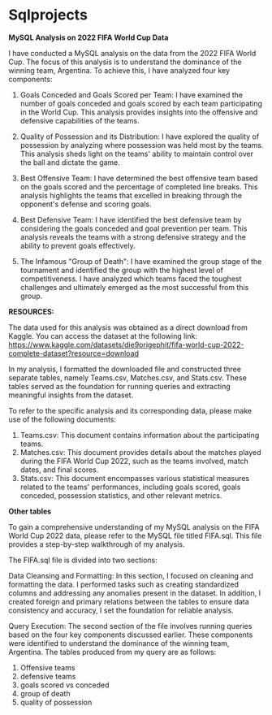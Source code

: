 # Sqlprojects

**MySQL Analysis on 2022 FIFA World Cup Data**

I have conducted a MySQL analysis on the data from the 2022 FIFA World Cup. 
The focus of this analysis is to understand the dominance of the winning team, Argentina. 
To achieve this, I have analyzed four key components:

1) Goals Conceded and Goals Scored per Team: I have examined the number of goals conceded and goals 
scored by each team participating in the World Cup. This analysis provides insights into the offensive
and defensive capabilities of the teams.

2) Quality of Possession and its Distribution: I have explored the quality of possession by analyzing 
where possession was held most by the teams. This analysis sheds light on the teams' ability to 
maintain control over the ball and dictate the game.

3) Best Offensive Team: I have determined the best offensive team based on the goals scored and
the percentage of completed line breaks. This analysis highlights the teams that excelled in breaking 
through the opponent's defense and scoring goals.

4) Best Defensive Team: I have identified the best defensive team by considering the goals 
conceded and goal prevention per team. This analysis reveals the teams with a strong defensive strategy
and the ability to prevent goals effectively.

5) The Infamous "Group of Death": I have examined the group stage of the tournament and identified
the group with the highest level of competitiveness. I have analyzed which teams faced the 
toughest challenges and ultimately emerged as the most successful from this group. 

**RESOURCES:**

The data used for this analysis was obtained as a direct download from Kaggle. 
You can access the dataset at the following link: https://www.kaggle.com/datasets/die9origephit/fifa-world-cup-2022-complete-dataset?resource=download

In my analysis, I formatted the downloaded file and constructed three separate tables, 
namely Teams.csv, Matches.csv, and Stats.csv. These tables served as the foundation for running queries 
and extracting meaningful insights from the dataset.

To refer to the specific analysis and its corresponding data, please make use of the following documents:
1) Teams.csv: This document contains information about the participating teams.
2) Matches.csv: This document provides details about the matches played during the FIFA World Cup 2022, 
such as the teams involved, match dates, and final scores.
3) Stats.csv: This document encompasses various statistical measures related to the teams' performances, 
including goals scored, goals conceded, possession statistics, and other relevant metrics.

**Other tables**

To gain a comprehensive understanding of my MySQL analysis on the FIFA World Cup 2022 data, 
please refer to the MySQL file titled FIFA.sql. This file provides a step-by-step walkthrough of my analysis. 

The FIFA.sql file is divided into two sections:

Data Cleansing and Formatting: In this section, I focused on cleaning and formatting the data. 
I performed tasks such as creating standardized columns and addressing any anomalies present in the dataset. 
In addition, I created foreign and primary relations between the tables to ensure data consistency and accuracy, 
I set the foundation for reliable analysis.

Query Execution: The second section of the file involves running queries based on the four key components discussed earlier. 
These components were identified to understand the dominance of the winning team, Argentina. 
The tables produced from my query are as follows:
1) Offensive teams
2) defensive teams
3) goals scored vs conceded
4) group of death
5) quality of possession
